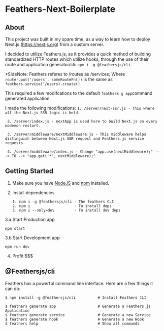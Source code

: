 # Feathers-Next-Boilerplate

## About

This project was built in my spare time, as a way to learn how to deploy Next.js (https://nextjs.org) from a custom server.

I decided to utilize Feathers.js, as it provides a quick method of building standardized HTTP routes which utilize hooks, through the use of their route and application generator/cli: ```npm i -g @feathersjs/cli```. 

*SideNote: Feathers referes to /routes as /services; Where ```router.put('/users', someRouteFn())``` is the same as ```feathers.service('/users).create()```


This required a few modifcations to the default ```feathers g app```command generated application.

I made the following modifications: 
``` 1. /server/next-ssr.js - This where all the Next.js SSR logic is held. ```

``` 2. /server/index.js - nextApp is used here to build Next.js on every nodemon restart.```

``` 3. /server/middleware/nextMiddleware.js - This middleware helps distinguish between Next.js SSR request and Feathers.js service requests.```

``` 4. /server/middleware/index.js - Change "app.use(nextMiddleware);" ---> TO --> "app.get('*', nextMiddleware);"```

## Getting Started
1. Make sure you have [NodeJS](https://nodejs.org/) and [npm](https://www.npmjs.com/) installed.
2. Install dependencies

    ```
    1. npm i -g @feathersjs/cli - The feathers CLI
    2. npm i                    - To install deps
    3. npm i --only=dev         - To install dev deps
    ```
3.a Start Production app

```npm start```

3.b Start Development app

```npm run dev```

4. Profit $$$


## @Feathersjs/cli
Feathers has a powerful command line interface. Here are a few things it can do:

```
$ npm install -g @feathersjs/cli          # Install Feathers CLI

$ feathers generate app                   # Generate a Feathers.js Application
$ feathers generate service               # Generate a new Service
$ feathers generate hook                  # Generate a new Hook
$ feathers help                           # Show all commands
```
